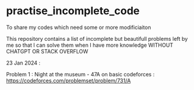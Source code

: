 # practise_incomplete_code
To share my codes which need some or more modificiaiton

This repository contains a list of incomplete but beautifull problems left by me so that I can solve them when I have more knowledge WITHOUT CHATGPT OR STACK OVERFLOW

23 Jan 2024 :

Problem 1 : Night at the museum - 47A on basic codeforces :
https://codeforces.com/problemset/problem/731/A
